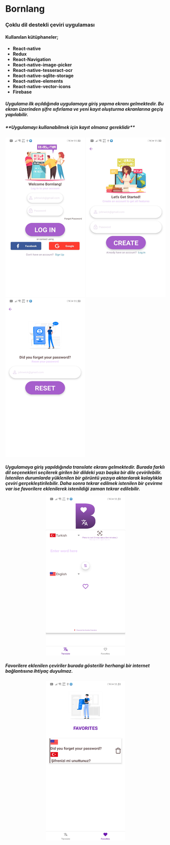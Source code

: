 # Bornlang
<h3>Çoklu dil destekli çeviri uygulaması</h3>
<h4>Kullanılan  kütüphaneler;</h4>
<h4>

* React-native
* Redux
* React-Navigation
* React-native-image-picker
* React-native-tesseract-ocr
* React-native-sqlite-storage
* React-native-elements
* React-native-vector-icons
* Firebase
</h4>
<h5>
Uygulama ilk açıldığında uygulamaya giriş yapma ekranı gelmektedir.
Bu ekran üzerinden şifre sıfırlama ve yeni kayıt oluşturma ekranlarına geçiş yapılabilir.
</h5>
<h5>
  **Uygulamayı kullanabilmek için kayıt olmanız gereklidir**
</h5>
<p float="left">
<img src="/src/images/github/1.jpeg" width="250" height="500">
<img src="/src/images/github/2.jpeg" width="250" height="500">
<img src="/src/images/github/3.jpeg" width="250" height="500">
</p>
<h5>Uygulamaya giriş yapıldığında translate ekranı gelmektedir. Burada farklı dil seçenekleri seçilerek girilen bir dildeki yazı başka bir
dile çevirilebilir. İstenilen durumlarda yüklenilen bir görüntü yazıya aktarılarak kolaylıkla çeviri gerçekleştirilebilir. Daha sonra tekrar
edilmek istenilen bir çevirme var ise favorilere eklenilerek istenildiği zaman tekrar edilebilir.
<p align="center">
<img src="/src/images/github/4.jpeg" width="250" height="500" align="center">
</p>
<h5>
Favorilere eklenilen çeviriler burada gösterilir herhangi bir internet bağlantısına ihtiyaç duyulmaz.
</h5>
<p align="center">
<img src="/src/images/github/5.jpeg" width="250" height="500" align="center">
</p>
